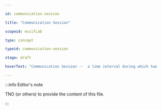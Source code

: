 ```yaml
---

id: communication-session

title: "Communication Session"

scopeid: essifLab

type: concept

typeid: communication-session

stage: draft

hoverText: "Communication Session --  a time interval during which two Actors have an established Communication Channel that does not exist outside of that time interval."

---
```




:::info Editor's note

TNO (or others) to provide the content of this file.

:::


